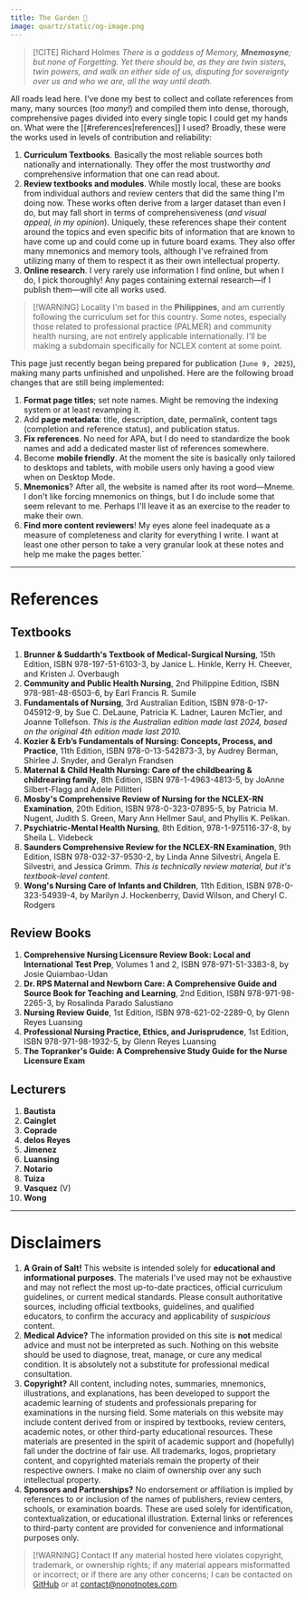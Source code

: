 ```yaml
---
title: The Garden 🌿
image: quartz/static/og-image.png
---
```


>[!CITE] Richard Holmes
><span style="text-align: center"> *There is a goddess of Memory, **Mnemosyne**; but none of Forgetting. Yet there should be, as they are twin sisters, twin powers, and walk on either side of us, disputing for sovereignty over us and who we are, all the way until death.*</span>

All roads lead here. I've done my best to collect and collate references from many, many sources (*too many!*) and compiled them into dense, thorough, comprehensive pages divided into every single topic I could get my hands on. What were the [[#references|references]] I used? Broadly, these were the works used in levels of contribution and reliability:
1. **Curriculum Textbooks**. Basically the most reliable sources both nationally and internationally. They offer the most trustworthy *and* comprehensive information that one can read about.
2. **Review textbooks and modules**. While mostly local, these are books from individual authors and review centers that did the same thing I'm doing now. These works often derive from a larger dataset than even I do, but may fall short in terms of comprehensiveness (*and visual appeal, in my opinion*). Uniquely, these references shape their content around the topics and even specific bits of information that are known to have come up and could come up in future board exams. They also offer many mnemonics and memory tools, although I've refrained from utilizing many of them to respect it as their own intellectual property.
3. **Online research**. I very rarely use information I find online, but when I do, I pick thoroughly! Any pages containing external research—if I publish them—will cite all works used.

>[!WARNING] Locality
>I'm based in the **Philippines**, and am currently following the curriculum set for this country. Some notes, especially those related to professional practice (PALMER) and community health nursing, are not entirely applicable internationally. I'll be making a subdomain specifically for NCLEX content at some point.

This page just recently began being prepared for publication (`June 9, 2025`), making many parts unfinished and unpolished. Here are the following broad changes that are still being implemented:
1. **Format page titles**; set note names. Might be removing the indexing system or at least revamping it.
2. Add **page metadata**: title, description, date, permalink, content tags (completion and reference status), and publication status.
3. **Fix references**. No need for APA, but I do need to standardize the book names and add a dedicated master list of references somewhere.
4. Become **mobile friendly**. At the moment the site is basically only tailored to desktops and tablets, with mobile users only having a good view when on Desktop Mode.
5. **Mnemonics**? After all, the website is named after its root word—Mneme. I don't like forcing mnemonics on things, but I do include some that seem relevant to me. Perhaps I'll leave it as an exercise to the reader to make their own.
6. **Find more content reviewers**! My eyes alone feel inadequate as a measure of completeness and clarity for everything I write. I want at least one other person to take a very granular look at these notes and help me make the pages better.`

___

# References
## Textbooks
1. **Brunner & Suddarth's Textbook of Medical-Surgical Nursing**, 15th Edition, ISBN 978-197-51-6103-3, by Janice L. Hinkle, Kerry H. Cheever, and Kristen J. Overbaugh
2. **Community and Public Health Nursing**, 2nd Philippine Edition, ISBN 978-981-48-6503-6, by Earl Francis R. Sumile
3. **Fundamentals of Nursing**, 3rd Australian Edition, ISBN 978-0-17-045912-9, by Sue C. DeLaune, Patricia K. Ladner, Lauren McTier, and Joanne Tollefson. *This is the Australian edition made last 2024, based on the original 4th edition made last 2010.*
4. **Kozier & Erb’s Fundamentals of Nursing: Concepts, Process, and Practice**, 11th Edition, ISBN 978-0-13-542873-3, by Audrey Berman, Shirlee J. Snyder, and Geralyn Frandsen
5. **Maternal & Child Health Nursing: Care of the childbearing & childrearing family**, 8th Edition, ISBN 978-1-4963-4813-5, by JoAnne Silbert-Flagg and Adele Pillitteri
6. **Mosby's Comprehensive Review of Nursing for the NCLEX-RN Examination**, 20th Edition, ISBN 978-0-323-07895-5, by Patricia M. Nugent, Judith S. Green, Mary Ann Hellmer Saul, and Phyllis K. Pelikan.
7. **Psychiatric-Mental Health Nursing**, 8th Edition, 978-1-975116-37-8, by Sheila L. Videbeck
8. **Saunders Comprehensive Review for the NCLEX-RN Examination**, 9th Edition, ISBN 978-032-37-9530-2, by Linda Anne Silvestri, Angela E. Silvestri, and Jessica Grimm. *This is technically review material, but it's textbook-level content.*
9. **Wong's Nursing Care of Infants and Children**, 11th Edition, ISBN 978-0-323-54939-4, by Marilyn J. Hockenberry, David Wilson, and Cheryl C. Rodgers
## Review Books
1. **Comprehensive Nursing Licensure Review Book: Local and International Test Prep**, Volumes 1 and 2, ISBN 978-971-51-3383-8, by Josie Quiambao-Udan
2. **Dr. RPS Maternal and Newborn Care: A Comprehensive Guide and Source Book for Teaching and Learning**, 2nd Edition, ISBN 978-971-98-2265-3, by Rosalinda Parado Salustiano
3. **Nursing Review Guide**, 1st Edition, ISBN 978-621-02-2289-0, by Glenn Reyes Luansing
4. **Professional Nursing Practice, Ethics, and Jurisprudence**, 1st Edition, ISBN 978-971-98-1932-5, by Glenn Reyes Luansing
5. **The Topranker's Guide: A Comprehensive Study Guide for the Nurse Licensure Exam**
## Lecturers
1. **Bautista**
2. **Cainglet**
3. **Coprade**
4. **delos Reyes**
5. **Jimenez**
6. **Luansing**
7. **Notario**
8. **Tuiza**
9. **Vasquez** (V)
10. **Wong**

___

# Disclaimers
1. **A Grain of Salt!** This website is intended solely for **educational and informational purposes**. The materials I've used may not be exhaustive and may not reflect the most up-to-date practices, official curriculum guidelines, or current medical standards. Please consult authoritative sources, including official textbooks, guidelines, and qualified educators, to confirm the accuracy and applicability of *suspicious* content.
2. **Medical Advice?** The information provided on this site is **not** medical advice and must not be interpreted as such. Nothing on this website should be used to diagnose, treat, manage, or cure any medical condition. It is absolutely not a substitute for professional medical consultation.
3. **Copyright?** All content, including notes, summaries, mnemonics, illustrations, and explanations, has been developed to support the academic learning of students and professionals preparing for examinations in the nursing field. Some materials on this website may include content derived from or inspired by textbooks, review centers, academic notes, or other third-party educational resources. These materials are presented in the spirit of academic support and (hopefully) fall under the doctrine of fair use. All trademarks, logos, proprietary content, and copyrighted materials remain the property of their respective owners. I make no claim of ownership over any such intellectual property.
4. **Sponsors and Partnerships?** No endorsement or affiliation is implied by references to or inclusion of the names of publishers, review centers, schools, or examination boards. These are used solely for identification, contextualization, or educational illustration. External links or references to third-party content are provided for convenience and informational purposes only.

>[!WARNING] Contact
>If any material hosted here violates copyright, trademark, or ownership rights; if any material appears misformatted or incorrect; or if there are any other concerns; I can be contacted on [GitHub](https://github.com/nonotnotes) or at contact@nonotnotes.com.

